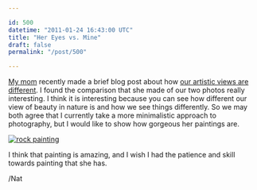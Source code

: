 ```yaml
---

id: 500
datetime: "2011-01-24 16:43:00 UTC"
title: "Her Eyes vs. Mine"
draft: false
permalink: "/post/500"

---
```


[My mom][mom] recently made a brief blog post about how [our artistic views are different][mblog]. I found the comparison that she made of our two photos really interesting. I think it is interesting because you can see how different our view of beauty in nature is and how we see things differently. So we may both agree that I currently take a more minimalistic approach to photography, but I would like to show how gorgeous her paintings are.

[![rock painting][rock]][art]

I think that painting is amazing, and I wish I had the patience and skill towards painting that she has.

/Nat

[mom]:  http://lydiadehn.com
[mblog]: http://lydiadehn.com/Blog/Entries/2011/1/24_We_see_the_same_thing%!C_but_I_like_his_eyes_better.html
[art]: http://lydiadehn.com/Painting.html
[rock]: /images/2011/1/IMG_0120.jpg


